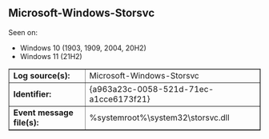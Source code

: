## Microsoft-Windows-Storsvc

Seen on:
* Windows 10 (1903, 1909, 2004, 20H2)
* Windows 11 (21H2)

<table border="1" class="docutils">
  <tbody>
    <tr>
      <td><b>Log source(s):</b></td>
      <td>Microsoft-Windows-Storsvc</td>
    </tr>
    <tr>
      <td><b>Identifier:</b></td>
      <td>{a963a23c-0058-521d-71ec-a1cce6173f21}</td>
    </tr>
    <tr>
      <td><b>Event message file(s):</b></td>
      <td>%systemroot%\system32\storsvc.dll</td>
    </tr>
  </tbody>
</table>

&nbsp;

